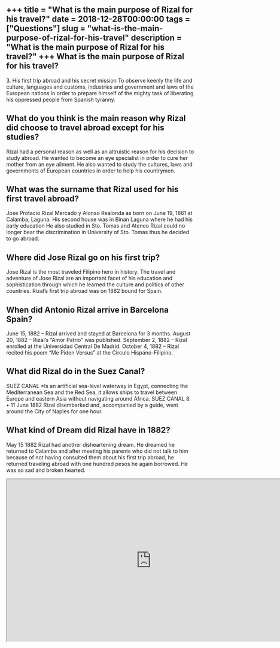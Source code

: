 +++
title = "What is the main purpose of Rizal for his travel?"
date = 2018-12-28T00:00:00
tags = ["Questions"]
slug = "what-is-the-main-purpose-of-rizal-for-his-travel"
description = "What is the main purpose of Rizal for his travel?"
+++
What is the main purpose of Rizal for his travel?
-------------------------------------------------

3\. His first trip abroad and his secret mission To observe keenly the life and culture, languages and customs, industries and government and laws of the European nations in order to prepare himself of the mighty task of liberating his oppressed people from Spanish tyranny.

What do you think is the main reason why Rizal did choose to travel abroad except for his studies?
--------------------------------------------------------------------------------------------------

Rizal had a personal reason as well as an altruistic reason for his decision to study abroad. He wanted to become an eye specialist in order to cure her mother from an eye ailment. He also wanted to study the cultures, laws and governments of European countries in order to help his countrymen.

What was the surname that Rizal used for his first travel abroad?
-----------------------------------------------------------------

Jose Protacio Rizal Mercado y Alonso Realonda as born on June 19, 1861 at Calamba, Laguna. His second house was in Binan Laguna where he had his early education He also studied in Sto. Tomas and Ateneo Rizal could no longer bear the discrimination in University of Sto. Tomas thus he decided to go abroad.

Where did Jose Rizal go on his first trip?
------------------------------------------

Jose Rizal is the most traveled Filipino hero in history. The travel and adventure of Jose Rizal are an important facet of his education and sophistication through which he learned the culture and politics of other countries. Rizal’s first trip abroad was on 1882 bound for Spain.

When did Antonio Rizal arrive in Barcelona Spain?
-------------------------------------------------

June 15, 1882 – Rizal arrived and stayed at Barcelona for 3 months. August 20, 1882 – Rizal’s “Amor Patrio” was published. September 2, 1882 – Rizal enrolled at the Universidad Central De Madrid. October 4, 1882 – Rizal recited his poem “Me Piden Versus” at the Circulo Hispano-Filipino.

What did Rizal do in the Suez Canal?
------------------------------------

SUEZ CANAL \*Is an artificial sea-level waterway in Egypt, connecting the Mediterranean Sea and the Red Sea, it allows ships to travel between Europe and eastern Asia without navigating around Africa. SUEZ CANAL 8. • 11 June 1882 Rizal disembarked and, accompanied by a guide, went around the City of Naples for one hour.

What kind of Dream did Rizal have in 1882?
------------------------------------------

May 15 1882 Rizal had another disheartening dream. He dreamed he returned to Calamba and after meeting his parents who did not talk to him because of not having consulted them about his first trip abroad, he returned traveling abroad with one hundred pesos he again borrowed. He was so sad and broken hearted.

<iframe allow="accelerometer; autoplay; clipboard-write; encrypted-media; gyroscope; picture-in-picture" allowfullscreen="" class="__youtube_prefs__  epyt-is-override  no-lazyload" data-no-lazy="1" data-origheight="433" data-origwidth="770" data-skipgform_ajax_framebjll="" height="433" id="_ytid_98919" loading="lazy" src="https://www.youtube.com/embed/-blhGUAP8qg?enablejsapi=1&autoplay=0&cc_load_policy=0&cc_lang_pref=&iv_load_policy=1&loop=0&modestbranding=0&rel=1&fs=1&playsinline=0&autohide=2&theme=dark&color=red&controls=1&" title="YouTube player" width="770"></iframe>